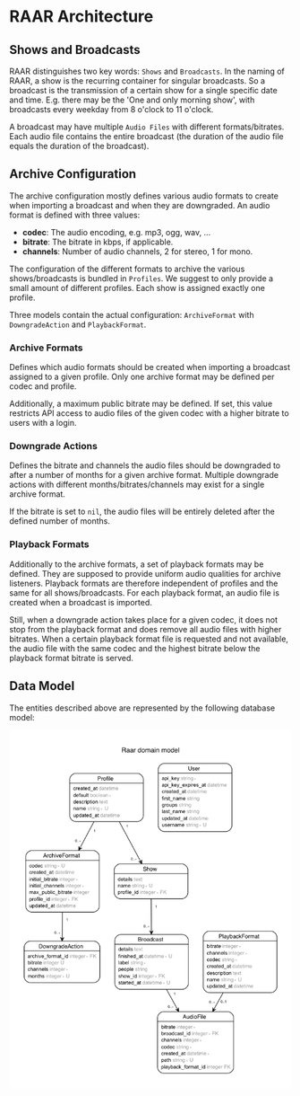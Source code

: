 # RAAR Architecture

## Shows and Broadcasts

RAAR distinguishes two key words: `Shows` and `Broadcasts`. In the naming of RAAR, a show is the recurring container for singular broadcasts. So a broadcast is the transmission of a certain show for a single specific date and time. E.g. there may be the 'One and only morning show', with broadcasts every weekday from 8 o'clock to 11 o'clock.

A broadcast may have multiple `Audio Files` with different formats/bitrates. Each audio file contains the entire broadcast (the duration of the audio file equals the duration of the broadcast).

## Archive Configuration

The archive configuration mostly defines various audio formats to create when importing a broadcast and when they are downgraded. An audio format is defined with three values:

* **codec**: The audio encoding, e.g. mp3, ogg, wav, ...
* **bitrate**: The bitrate in kbps, if applicable.
* **channels**: Number of audio channels, 2 for stereo, 1 for mono.

The configuration of the different formats to archive the various shows/broadcasts is bundled in `Profiles`. We suggest to only provide a small amount of different profiles. Each show is assigned exactly one profile.

Three models contain the actual configuration: `ArchiveFormat` with `DowngradeAction` and `PlaybackFormat`.

### Archive Formats

Defines which audio formats should be created when importing a broadcast assigned to a given profile. Only one archive format may be defined per codec and profile.

Additionally, a maximum public bitrate may be defined. If set, this value restricts API access to audio files of the given codec with a higher bitrate to users with a login.

### Downgrade Actions

Defines the bitrate and channels the audio files should be downgraded to after a number of months for a given archive format. Multiple downgrade actions with different months/bitrates/channels may exist for a single archive format.

If the bitrate is set to `nil`, the audio files will be entirely deleted after the defined number of months.

### Playback Formats

Additionally to the archive formats, a set of playback formats may be defined. They are supposed to provide uniform audio qualities for archive listeners. Playback formats are therefore independent of profiles and the same for all shows/broadcasts. For each playback format, an audio file is created when a broadcast is imported.

Still, when a downgrade action takes place for a given codec, it does not stop from the playback format and does remove all audio files with higher bitrates. When a certain playback format file is requested and not available, the audio file with the same codec and the highest bitrate below the playback format bitrate is served.

## Data Model

The entities described above are represented by the following database model:

![Database Model](models.png)
